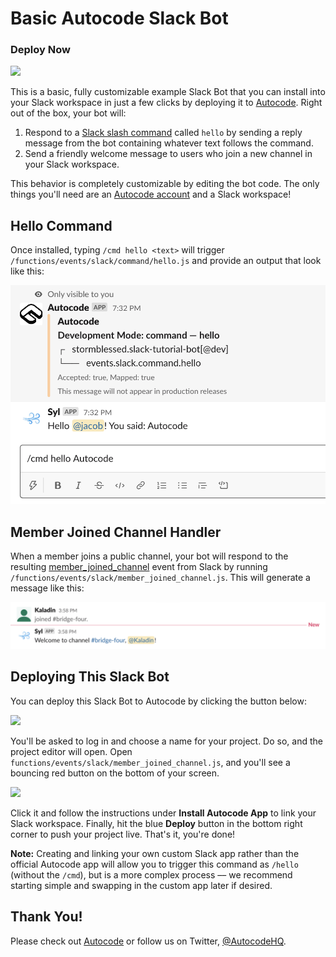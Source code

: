 # Basic Autocode Slack Bot

### Deploy Now

[<img src="https://deploy.stdlib.com/static/images/deploy.svg?" width="192">](https://deploy.stdlib.com/)

This is a basic, fully customizable example Slack Bot that you can install into your Slack workspace in just a few clicks by deploying it to [Autocode](https://autocode.com). Right out of the box, your bot will:

1. Respond to a [Slack slash command](https://api.slack.com/interactivity/slash-commands) called `hello` by sending a reply message from the bot containing whatever text follows the command.
1. Send a friendly welcome message to users who join a new channel in your Slack workspace.

This behavior is completely customizable by editing the bot code. The only things you'll need are an [Autocode account](https://autocode.com) and a Slack workspace!

## Hello Command

Once installed, typing `/cmd hello <text>` will trigger `/functions/events/slack/command/hello.js` and provide an output that look like this:

![](./images/hello-message.png)

## Member Joined Channel Handler

When a member joins a public channel, your bot will respond to the resulting [member_joined_channel](https://api.slack.com/events/member_joined_channel) event from Slack by running `/functions/events/slack/member_joined_channel.js`. This will generate a message like this:

![](./images/joined-channel-message.png)

## Deploying This Slack Bot

You can deploy this Slack Bot to Autocode by clicking the button below:

[<img src="https://deploy.stdlib.com/static/images/deploy.svg?" width="192">](https://deploy.stdlib.com/)

You'll be asked to log in and choose a name for your project. Do so, and the project editor will open. Open `functions/events/slack/member_joined_channel.js`, and you'll see a bouncing red button on the bottom of your screen.

![](./images/editor-screen)

Click it and follow the instructions under **Install Autocode App** to link your Slack workspace. Finally, hit the blue **Deploy** button in the bottom right corner to push your project live. That's it, you're done!

**Note:** Creating and linking your own custom Slack app rather than the official Autocode app will allow you to trigger this command as `/hello` (without the `/cmd`), but is a more complex process –– we recommend starting simple and swapping in the custom app later if desired.

## Thank You!

Please check out [Autocode](https://autocode.com) or follow us on Twitter, [@AutocodeHQ](https://twitter.com/AutocodeHQ).